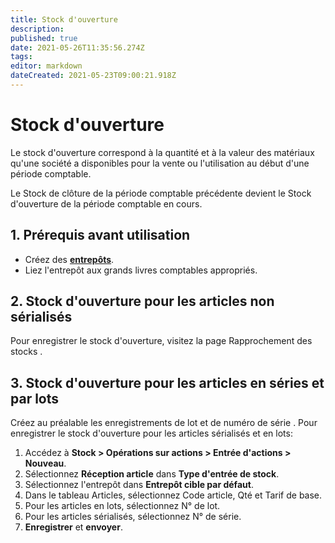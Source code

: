 ```yaml
---
title: Stock d'ouverture
description: 
published: true
date: 2021-05-26T11:35:56.274Z
tags: 
editor: markdown
dateCreated: 2021-05-23T09:00:21.918Z
---
```


# Stock d'ouverture
Le stock d'ouverture correspond à la quantité et à la valeur des matériaux qu'une société a disponibles pour la vente ou l'utilisation au début d'une période comptable.

Le Stock de clôture de la période comptable précédente devient le Stock d'ouverture de la période comptable en cours.

## 1. Prérequis avant utilisation

- Créez des **[entrepôts](/dokos/stocks/warehouse)**.
- Liez l'entrepôt aux grands livres comptables appropriés.

## 2. Stock d'ouverture pour les articles non sérialisés 

Pour enregistrer le stock d'ouverture, visitez la page Rapprochement des stocks .

## 3. Stock d'ouverture pour les articles en séries et par lots 

Créez au préalable les enregistrements de lot et de numéro de série . Pour enregistrer le stock d'ouverture pour les articles sérialisés et en lots:

1. Accédez à **Stock > Opérations sur actions > Entrée d'actions > Nouveau**.
2. Sélectionnez **Réception article** dans **Type d'entrée de stock**.
3. Sélectionnez l'entrepôt dans **Entrepôt cible par défaut**.
4. Dans le tableau Articles, sélectionnez Code article, Qté et Tarif de base.
5. Pour les articles en lots, sélectionnez N° de lot.
6. Pour les articles sérialisés, sélectionnez N° de série.
7. **Enregistrer** et **envoyer**.

